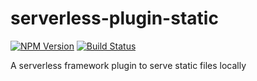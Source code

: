 # serverless-plugin-static

[![NPM Version][npm-image]][npm-url]
[![Build Status][travis-image]][travis-url]

A serverless framework plugin to serve static files locally

[npm-image]: https://img.shields.io/npm/v/serverless-plugin-static.svg
[npm-url]: https://npmjs.org/package/serverless-plugin-static
[travis-image]: https://travis-ci.com/a-pavlenko/serverless-plugin-static.svg?branch=master
[travis-url]: https://travis-ci.com/a-pavlenko/serverless-plugin-static
